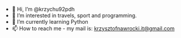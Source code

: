 - 👋 Hi, I’m @krzychu92pdh
- 👀 I’m interested in travels, sport and programming.
- 🌱 I’m currently learning Python
- 📫 How to reach me - my mail is: krzysztofnawrocki.it@gmail.com

<!---
krzychu92pdh/krzychu92pdh is a ✨ special ✨ repository because its `README.md` (this file) appears on your GitHub profile.
You can click the Preview link to take a look at your changes.
--->

